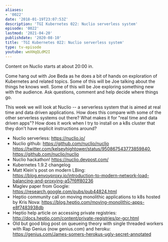 ```yaml
---
aliases:
- '0022'
date: '2018-01-19T23:07:53Z'
description: 'TGI Kubernetes 022: Nuclio serverless system'
episode: '0022'
lastmod: '2021-04-20'
publishdate: '2020-08-10'
title: 'TGI Kubernetes 022: Nuclio serverless system'
type: tv-episode
youtube: wmXHqQLdM2I
---
```


Content on Nuclio starts at about 20:00 in.

Come hang out with Joe Beda as he does a bit of hands on exploration of Kubernetes and related topics. Some of this will be Joe talking about the things he knows well. Some of this will be Joe exploring something new with the audience. Ask questions, comment and help decide where things go.

This week we will look at Nuclio -- a serverless system that is aimed at real time and data driven applications.  How does this compare with some of the other serverless systems out there? What makes it for &#34;real time and data driven apps&#34;?  How does it work when I try to install on a k8s cluster that they don&#39;t have explicit instructions around?

* Nuclio serverless: https://nuclio.io/
* Nuclio github: https://github.com/nuclio/nuclio
https://twitter.com/kelseyhightower/status/950867543773859840, https://github.com/nuclio/nuclio
* Nuclio hackathon! https://nuclio.devpost.com/
* Kubernetes 1.9.2 changelog
* Matt Klein&#39;s post on modern LBing: https://blog.envoyproxy.io/introduction-to-modern-network-load-balancing-and-proxying-a57f6ff80236
* Maglev paper from Google: https://research.google.com/pubs/pub44824.html
* Heptio community call on moving monolithic applications to k8s hosted by Kris Nova: https://blog.heptio.com/moving-monolithic-apps-e8f7483938db
* Heptio help article on accessing private registries: http://docs.heptio.com/content/private-registries/pr-gcr.html
* Old but good blog post on queueing theory with single threaded workers with Rap Genius (now genius.com) and heroku: https://genius.com/James-somers-herokus-ugly-secret-annotated
